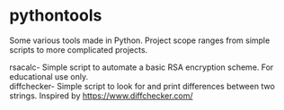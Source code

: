 # pythontools
Some various tools made in Python. Project scope ranges from simple scripts to more complicated projects.

rsacalc- Simple script to automate a basic RSA encryption scheme. For educational use only.  
diffchecker- Simple script to look for and print differences between two strings. Inspired by https://www.diffchecker.com/
